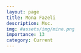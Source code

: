 ```yaml
---
layout: page
title: Mona Fazeli
description: Msc.
img: #assets/img/mine.png
importance: 13
category: Current
---
```

